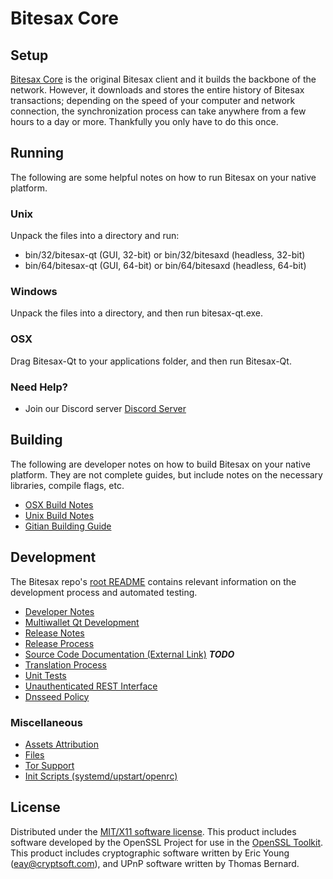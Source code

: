Bitesax Core
=====================

Setup
---------------------
[Bitesax Core](https://www.BTEX.network) is the original Bitesax client and it builds the backbone of the network. However, it downloads and stores the entire history of Bitesax transactions; depending on the speed of your computer and network connection, the synchronization process can take anywhere from a few hours to a day or more. Thankfully you only have to do this once.

Running
---------------------
The following are some helpful notes on how to run Bitesax on your native platform.

### Unix

Unpack the files into a directory and run:

- bin/32/bitesax-qt (GUI, 32-bit) or bin/32/bitesaxd (headless, 32-bit)
- bin/64/bitesax-qt (GUI, 64-bit) or bin/64/bitesaxd (headless, 64-bit)

### Windows

Unpack the files into a directory, and then run bitesax-qt.exe.

### OSX

Drag Bitesax-Qt to your applications folder, and then run Bitesax-Qt.

### Need Help?

* Join our Discord server [Discord Server](https://discordapp.com/invite/9nzt37V)

Building
---------------------
The following are developer notes on how to build Bitesax on your native platform. They are not complete guides, but include notes on the necessary libraries, compile flags, etc.

- [OSX Build Notes](build-osx.md)
- [Unix Build Notes](build-unix.md)
- [Gitian Building Guide](gitian-building.md)

Development
---------------------
The Bitesax repo's [root README](https://github.com/bitesax/bitesax/blob/master/README.md) contains relevant information on the development process and automated testing.

- [Developer Notes](developer-notes.md)
- [Multiwallet Qt Development](multiwallet-qt.md)
- [Release Notes](release-notes.md)
- [Release Process](release-process.md)
- [Source Code Documentation (External Link)](https://dev.visucore.com/bitcoin/doxygen/) ***TODO***
- [Translation Process](translation_process.md)
- [Unit Tests](unit-tests.md)
- [Unauthenticated REST Interface](REST-interface.md)
- [Dnsseed Policy](dnsseed-policy.md)

### Miscellaneous
- [Assets Attribution](assets-attribution.md)
- [Files](files.md)
- [Tor Support](tor.md)
- [Init Scripts (systemd/upstart/openrc)](init.md)

License
---------------------
Distributed under the [MIT/X11 software license](http://www.opensource.org/licenses/mit-license.php).
This product includes software developed by the OpenSSL Project for use in the [OpenSSL Toolkit](https://www.openssl.org/). This product includes
cryptographic software written by Eric Young ([eay@cryptsoft.com](mailto:eay@cryptsoft.com)), and UPnP software written by Thomas Bernard.
